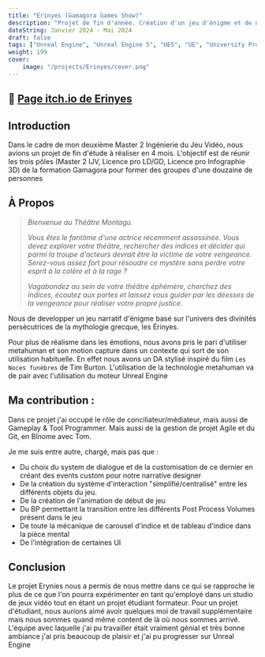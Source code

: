 ```yaml
---
title: "Erinyes (Gamagora Games Show)"
description: "Projet de fin d'année. Création d'un jeu d'énigme et de narration utilisant metahuman et le motion capture"
dateString: Janvier 2024 - Mai 2024
draft: false
tags: ["Unreal Engine", "Unreal Engine 5", "UE5", "UE", "University Project", "Metahuman", "C++", "Blueprints"]
weight: 199
cover:
    image: "/projects/Erinyes/cover.png"
---
```


## 🔗 [Page itch.io de Erinyes](https://gamagora.itch.io/erinyes)


## Introduction
Dans le cadre de mon deuxième Master 2 Ingénierie du Jeu Vidéo, nous avions un projet de fin d'étude à réaliser en 4 mois. L'objectif est de réunir les trois pôles (Master 2 IJV, Licence pro LD/GD, Licence pro Infographie 3D) de la formation Gamagora pour former des groupes d'une douzaine de personnes 
## À Propos

> _Bienvenue au Théâtre Montagu._
>
> _Vous êtes le fantôme d'une actrice récemment assassinée. Vous devez explorer votre théâtre, rechercher des indices et décider qui parmi la troupe d'acteurs devrait être la victime de votre vengeance. Serez-vous assez fort pour résoudre ce mystère sans perdre votre esprit à la colère et à la rage ?_
>
> _Vagabondez au sein de votre théâtre éphémère, cherchez des indices, écoutez aux portes et laissez vous guider par les déesses de la vengeance pour réaliser votre propre justice._

Nous  de developper un jeu narratif d'énigme basé sur l'univers des divinités persécutrices de la mythologie grecque, les Érinyes. 

Pour plus de réalisme dans les émotions, nous avons pris le pari d'utiliser metahuman et son motion capture dans un contexte qui sort de son utilisation habituelle. En effet nous avons un DA stylisé inspiré du film `Les Noces funèbres` de Tim Burton. L'utilisation de la technologie metahuman va de pair avec l'utilisation du moteur Unreal Engine 

## Ma contribution :

Dans ce projet j'ai occupé le rôle de conciliateur/médiateur, mais aussi de Gameplay & Tool Programmer. Mais aussi de la gestion de projet Agile et du Git, en Bînome avec Tom.

Je me suis entre autre, chargé, mais pas que :

- Du choix du system de dialogue et de la customisation de ce dernier en créant des events custom pour notre narrative designer 
- De la création du système d'interaction "simplifié/centralisé" entre les différents objets du jeu.
- De la création de l'animation de début de jeu
- Du BP permettant la transition entre les différents Post Process Volumes présent dans le jeu
- De toute la mécanique de carousel d'indice et de tableau d'indice dans la pièce mental
- De l'intégration de certaines UI

## Conclusion

Le projet Erynies nous a permis de nous mettre dans ce qui se rapproche le plus de ce que l'on pourra expérimenter en tant qu'employé dans un studio de jeux vidéo tout en étant un projet étudiant formateur.
Pour un projet d'étudiant, nous aurions aimé avoir quelques moi de travail supplémentaire mais nous sommes quand même content de là où nous sommes arrivé. L'équipe avec laquelle j'ai pu travailler était vraiment génial et très bonne ambiance j'ai pris beaucoup de plaisir et j'ai pu progresser sur Unreal Engine